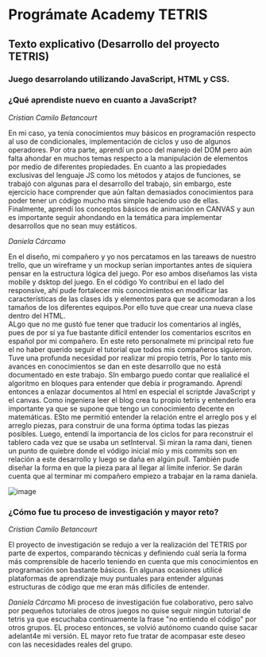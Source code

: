 # Prográmate Academy TETRIS
## Texto explicativo (Desarrollo del proyecto TETRIS)
### Juego desarrolando utilizando JavaScript, HTML y CSS. 

### ¿Qué aprendiste nuevo en cuanto a JavaScript?
*Cristian Camilo Betancourt* 

En mi caso, ya tenía conocimientos muy básicos en programación respecto al uso de condicionales, implementación de ciclos y uso de algunos operadores. Por otra parte, aprendí un poco del manejo del DOM pero aún falta ahondar en muchos temas respecto a la manipulación de elementos por medio de diferentes propiedades. En cuanto a las propiedades exclusivas del lenguaje JS como los métodos y atajos de funciones, se trabajó con algunas para el desarrollo del trabajo, sin embargo, este ejercicio hace comprender que aún faltan demasiados conocimientos para poder tener un código mucho más simple haciendo uso de ellas. Finalmente, aprendí los conceptos básicos de animación en CANVAS y aun es importante seguir ahondando en la temática para implementar desarrollos que no sean muy estáticos. 

*Daniela Cárcamo*

En el diseño, mi compañero y yo nos percatamos en las tareaws de nuestro trello, que un wireframe y un mockup serían importantes antes de siquiera pensar en la estructura lógica del juego. Por eso ambos diseñamos las vista mobile y dsktop del juego. 
En el código Yo contribuí en el lado del responsive, ahí pude fortalecer mis conocimientos en modificar las características de las clases ids y elementos para que se acomodaran a los tamaños de los diferentes equipos.Por ello tuve que crear una nueva clase dentro del HTML.  
ALgo que no me gustó fue tener que traducir los comentarios al inglés, pues de por sí ya fue bastante difícil entender los comentarios escritos en español por mi compañero. 
En este reto personalmete mi principal reto fue el no haber querido seguir el tutorial que todos mis compañeros siguieron. Tuve una profunda necesidad por realizar mi propio tetris,  Por lo tanto mis avances en conocimientos se dan en este desarrollo que no está documentado en este trabajo. SIn embargo puedo contar que realialicé el algoritmo en bloques para entender que debía ir programando. Aprendí entonces a enlazar documentos al html en especial el scriptde JavaScript y el canvas. 
Como ingeniera leer el blog crea tu propio tetris y entenderlo era importante ya que se supone que tengo un conocimiento decente en matemáticas. ESto me permitió entender la relación entre el arreglo pos y el arreglo piezas, para construir de una forma óptima todas las piezas posibles. Luego, entendí la importancia de los ciclos for para reconstruir el tablero cada vez que se usaba un setInterval. Si miran la rama dani, tienen un punto de quiebre donde el vódigo inicial mío y mis commits son en relación a este desarrollo y luego se daña en algún pull. También pude diseñar la forma en que la pieza para al llegar al límite inferior. Se darán cuenta que al terminar mi compañero empiezo a trabajar en la rama daniela. 


![image](https://user-images.githubusercontent.com/22771744/203172066-d1f51291-0b82-404e-ac2f-bdb0cbdd0b7d.png)


### ¿Cómo fue tu proceso de investigación y mayor reto?
*Cristian Camilo Betancourt* 

El proyecto de investigación se redujo a ver la realización del TETRIS por parte de expertos, comparando técnicas y definiendo cuál sería la forma más comprensible de hacerlo teniendo en cuenta que mis conocimientos en programación son bastante básicos. En algunas ocasiones utilicé plataformas de aprendizaje muy puntuales para entender algunas estructuras de código que me eran más difíciles de entender.

*Daniela Cárcamo*
Mi proceso de investigación fue colaborativo, pero salvo por pequeños tutoriales de otros juegos no quise seguir ningún tutorial de tetris ya que escuchaba continuamente la frase "no entiendo el código" por otros grupos. EL proceso entonces, se volvió autónomo cuando quise sacar adelant4e mi versión. 
EL mayor reto fue tratar de acompasar este deseo con las necesidades reales del grupo. 


